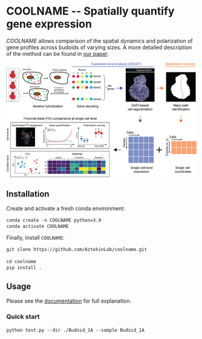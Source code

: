 # COOLNAME -- Spatially quantify gene expression
*COOLNAME* allows comparison of the spatial dynamics and polarization of gene profiles across budoids of varying sizes. A more detailed description of the method can be found in [our paper](https://doi.org/).

![Schematics](./figs/Schematics.png)


## Installation
Create and activate a fresh conda environment:

```console
conda create -n COOLNAME python=3.9
conda activate COOLNAME
```

Finally, install `COOLNAME`:

```console
git clone https://github.com/AztekinLab/coolname.git

cd coolname
pip install .
```


## Usage
Please see the [documentation](https://budoids.readthedocs.io/en/latest/) for full explanation.

### Quick start
```console
python test.py --dir ./Budoid_1A --sample Budoid_1A
```
